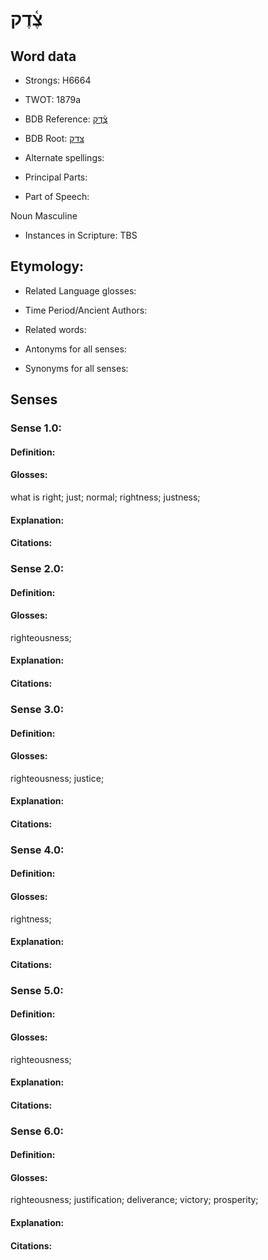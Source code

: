 # צֶ֫דֶק

<!-- Status: S2="NeedsEdits" -->
<!-- Lexica used for edits:   -->

## Word data

* Strongs: H6664

* TWOT: 1879a

* BDB Reference: [צֶ֫דֶק](rc://en/bdb/dict/r.ar.ab)

* BDB Root: [צדק](rc://en/bdb/dict/r.ar.aa)

* Alternate spellings:

* Principal Parts:

* Part of Speech:

Noun Masculine

* Instances in Scripture: TBS

## Etymology:

* Related Language glosses:

* Time Period/Ancient Authors:

* Related words:

* Antonyms for all senses:

* Synonyms for all senses:

## Senses

### Sense 1.0:

#### Definition:

#### Glosses:

what is right; just; normal; rightness; justness; 

#### Explanation:

#### Citations:



### Sense 2.0:

#### Definition:

#### Glosses:

righteousness; 

#### Explanation:

#### Citations:



### Sense 3.0:

#### Definition:

#### Glosses:

righteousness; justice; 

#### Explanation:

#### Citations:



### Sense 4.0:

#### Definition:

#### Glosses:

rightness; 

#### Explanation:

#### Citations:



### Sense 5.0:

#### Definition:

#### Glosses:

righteousness; 

#### Explanation:

#### Citations:



### Sense 6.0:

#### Definition:

#### Glosses:

righteousness; justification; deliverance; victory; prosperity; 

#### Explanation:

#### Citations:



